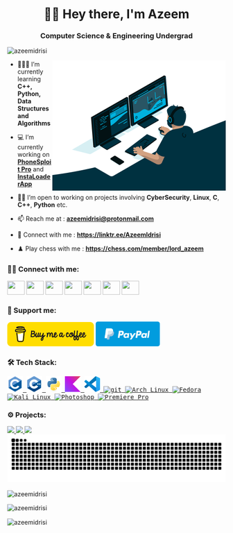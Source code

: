 <!-- [![MasterHead] -->
<h1 align="center">👋🏻 Hey there, I'm Azeem</h1>
<h3 align="center"> Computer Science & Engineering Undergrad</h3>

<p align="left"> <img
        src="https://komarev.com/ghpvc/?username=azeemidrisi&label=Profile%20views&color=0e75b6&style=flat"
        alt="azeemidrisi" /> </p>

<img align="right" alt="Coding" width="400" src="docs/avento.gif" />

- 🧑🏻‍💻 I’m currently learning **C++, Python, Data Structures and Algorithms**

- 💻 I’m currently working on [**PhoneSploit Pro**](https://github.com/AzeemIdrisi/PhoneSploit-Pro) and
[**InstaLoaderApp**](https://github.com/AzeemIdrisi/InstaLoaderApp)

- 🤝🏻 I’m open to working on projects involving **CyberSecurity**, **Linux**, **C**, **C++**, **Python** etc.

- 📫 Reach me at : **<azeemidrisi@protonmail.com>**

- 📱 Connect with me : **<https://linktr.ee/AzeemIdrisi>**

- ♟️ Play chess with me : **<https://chess.com/member/lord_azeem>**

<h3 align="left">🤙🏻 Connect with me:</h3>
<p align="left"><a href="https://www.twitter.com/Azeem_5202" target="_blank" rel="noreferrer"> <kbd> <img
            src="https://raw.githubusercontent.com/danielcranney/readme-generator/main/public/icons/socials/twitter.svg"
            width="40" height="32" /></a> <a href="https://www.dev.to/AzeemIdrisi" target="_blank"
        rel="noreferrer"> <kbd> <img
            src="https://dev-to-uploads.s3.amazonaws.com/uploads/logos/resized_logo_UQww2soKuUsjaOGNB38o.png"
            width="40" height="32" /></a> <a href="https://www.facebook.com/Azeem.5202" target="_blank"
        rel="noreferrer"> <kbd> <img
            src="https://raw.githubusercontent.com/danielcranney/readme-generator/main/public/icons/socials/facebook.svg"
            width="40" height="32" /></a> <a href="http://www.instagram.com/azeem_5202" target="_blank"
        rel="noreferrer"> <kbd> <img
            src="https://raw.githubusercontent.com/danielcranney/readme-generator/main/public/icons/socials/instagram.svg"
            width="40" height="32" /></a> <a href="https://www.linkedin.com/in/azeem5202" target="_blank"
        rel="noreferrer"> <kbd> <img
            src="https://raw.githubusercontent.com/danielcranney/readme-generator/main/public/icons/socials/linkedin.svg"
            width="40" height="32" /></a> <a href="https://www.stackoverflow.com/users/20801729/mohd-azeem"
        target="_blank" rel="noreferrer"> <kbd> <img
            src="https://raw.githubusercontent.com/danielcranney/readme-generator/main/public/icons/socials/stackoverflow.svg"
            width="40" height="32" /></a> <a href="https://www.youtube.com/c/MrTricksMaster" target="_blank"
        rel="noreferrer"> <kbd> <img
            src="https://raw.githubusercontent.com/danielcranney/readme-generator/main/public/icons/socials/youtube.svg"
            width="40" height="32" /></a>
</p>

<h3 align="left">🚀 Support me:</h3>
<a href="https://www.buymeacoffee.com/AzeemIdrisi" target="_blank"> <kbd> <img
        src="docs/default-yellow.png" alt="Buy Me A Coffee"
        width="200"></a>
<a href="https://paypal.me/AzeemIdrisi" target="_blank"> <kbd> <img
        src="docs/paypal-button-blue.png" alt="PayPal"
        width="148"></a>

<h3 align="left">🛠️ Tech Stack:</h3>
<p align="left"> <a href="https://www.cprogramming.com/" target="_blank" rel="noreferrer">  <kbd> <img
            src="https://raw.githubusercontent.com/devicons/devicon/master/icons/c/c-original.svg" alt="c"
            width="36" /> </a>
    <a href="https://www.w3schools.com/cpp/" target="_blank" rel="noreferrer">  <kbd> <img
            src="https://raw.githubusercontent.com/devicons/devicon/master/icons/cplusplus/cplusplus-original.svg"
            alt="cplusplus" width="36" /> </a>
    <a href="https://www.python.org" target="_blank" rel="noreferrer">  <kbd> <img
            src="https://raw.githubusercontent.com/devicons/devicon/master/icons/python/python-original.svg"
            alt="python" width="36" /> </a>
    <a href="https://kotlinlang.org" target="_blank" rel="noreferrer">  <kbd> <img
            src="https://raw.githubusercontent.com/github/explore/4479d2a2c854198cb00160f8593519c14dc3b905/topics/kotlin/kotlin.png"
            alt="kotlin" width="36" /> </a>
    <a href="https://code.visualstudio.com/" target="_blank" rel="noreferrer">  <kbd> <img
            src="https://github.com/devicons/devicon/blob/master/icons/vscode/vscode-original.svg"
            title="Visual Studio Code" alt="Visual Studio Code" width="36"/> </a>
    <a href="https://git-scm.com/" target="_blank" rel="noreferrer">  <kbd> <img
            src="https://www.vectorlogo.zone/logos/git-scm/git-scm-icon.svg" alt="git" width="36"/>
        </a>
    <a href="https://archlinux.org/" target="_blank" rel="noreferrer"> <kbd>  <img
            src="https://upload.wikimedia.org/wikipedia/commons/1/13/Arch_Linux_%22Crystal%22_icon.svg"
            alt="Arch Linux" width="36" /> </a>
    <!--    <a href="https://endeavouros.com/" target="_blank" rel="noreferrer"> <img src="https://github.com/endeavouros-team/endeavouros-theming/blob/master/EndeavourOS-icon.png" alt="Linux Mint" width="36" height="40"/> </a> -->
    <a href="https://fedoraproject.org/" target="_blank" rel="noreferrer">  <kbd> <img
            src="https://upload.wikimedia.org/wikipedia/commons/4/41/Fedora_icon_%282021%29.svg"
            alt="Fedora" width="36"/> </a>
    <a href="https://www.kali.org/" target="_blank" rel="noreferrer">  <kbd> <img
            src="https://upload.wikimedia.org/wikipedia/commons/2/2b/Kali-dragon-icon.svg" alt="Kali Linux"
            width="36" /> </a>
    <!--   <a href="https://ubuntu.com/" target="_blank" rel="noreferrer"> <img src="https://assets.ubuntu.com/v1/29985a98-ubuntu-logo32.png" alt="Ubuntu" width="36" height="40"/> </a>
<a href="https://linuxmint.com/" target="_blank" rel="noreferrer"> <img src="https://upload.wikimedia.org/wikipedia/commons/3/3f/Linux_Mint_logo_without_wordmark.svg" alt="Linux Mint" width="36" height="40"/> </a> -->
    <a href="https://www.adobe.com/uk/products/photoshop.html" target="_blank" rel="noreferrer"> <kbd> <img
            src="https://upload.wikimedia.org/wikipedia/commons/thumb/a/af/Adobe_Photoshop_CC_icon.svg/240px-Adobe_Photoshop_CC_icon.svg.png"
            alt="Photoshop" width="36" /> </a> <a
        href="https://www.adobe.com/uk/products/premiere.html" target="_blank" rel="noreferrer"> <kbd> <img
            src="https://upload.wikimedia.org/wikipedia/commons/4/40/Adobe_Premiere_Pro_CC_icon.svg"
            alt="Premiere Pro" width="36" /> </a>
</p>

<h3 align="left">⚙️ Projects:</h3>
<a href="https://github.com/AzeemIdrisi/PhoneSploit-Pro"><img
        src="https://github-readme-stats.vercel.app/api/pin/?username=AzeemIdrisi&repo=PhoneSploit-Pro" />
</a>
<a href="https://github.com/AzeemIdrisi/InstaLoaderApp"><img
        src="https://github-readme-stats.vercel.app/api/pin/?username=AzeemIdrisi&repo=InstaLoaderApp" />
</a>
<a href="https://github.com/AzeemIdrisi/TweetifyMusic"><img
        src="https://github-readme-stats.vercel.app/api/pin/?username=AzeemIdrisi&repo=TweetifyMusic" />
</a>

<picture>
    <source media="(prefers-color-scheme: dark)"
        srcset="https://raw.githubusercontent.com/AzeemIdrisi/AzeemIdrisi/output/github-contribution-grid-snake-dark.svg">
    <source media="(prefers-color-scheme: light)"
        srcset="https://raw.githubusercontent.com/AzeemIdrisi/AzeemIdrisi/output/github-contribution-grid-snake.svg">
    <img alt="github contribution grid snake animation"
        src="https://raw.githubusercontent.com/AzeemIdrisi/AzeemIdrisi/output/github-contribution-grid-snake.svg">
</picture>

<p><img align="center"
        src="https://github-readme-stats.vercel.app/api/top-langs?username=azeemidrisi&show_icons=true&locale=en&layout=compact"
        alt="azeemidrisi" /></p>

<p><img align="center"
        src="https://github-readme-stats.vercel.app/api?username=azeemidrisi&show_icons=true&include_all_commits=true&locale=en"
        alt="azeemidrisi" /></p>

<p><img align="center" src="https://github-readme-streak-stats.herokuapp.com/?user=azeemidrisi&"
        alt="azeemidrisi" /></p>
